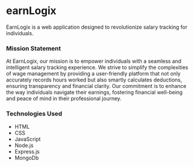 # earnLogix
 EarnLogix is a web application designed to revolutionize salary tracking for individuals.
### Mission Statement
At EarnLogix, our mission is to empower individuals with a seamless and intelligent salary tracking experience. We strive to simplify the complexities of wage management by providing a user-friendly platform that not only accurately records  hours worked but also smartly calculates deductions, ensuring transparency and financial clarity. Our commitment is to enhance the way individuals navigate their earnings, fostering financial well-being and peace of mind in their professional journey.

### Technologies Used
- HTML
- CSS
- JavaScript
- Node.js
- Express.js
- MongoDb
